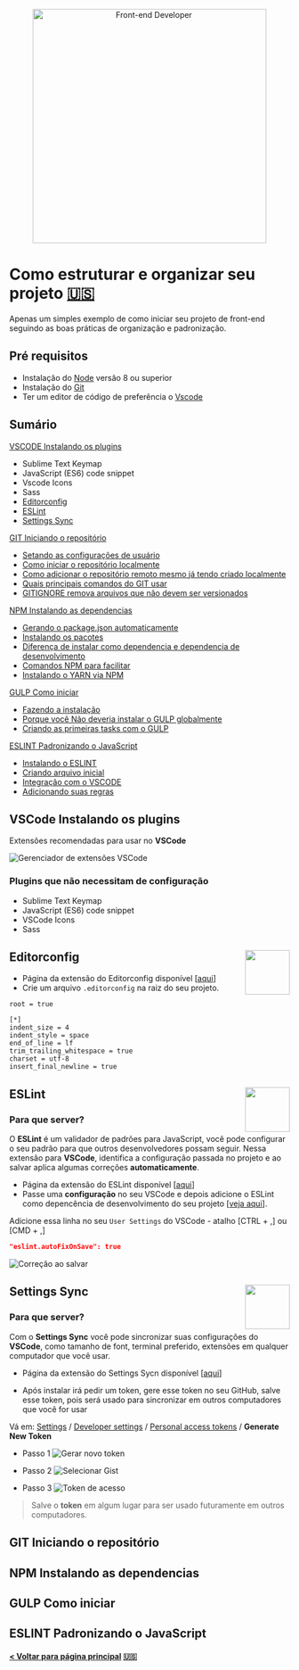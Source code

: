 <p align="center">
  <img width="420" src="screenshot/front-end-developers.gif" alt="Front-end Developer">
</p>

# Como estruturar e organizar seu projeto [🇺🇸](README.md)

Apenas um simples exemplo de como iniciar seu projeto de front-end seguindo as boas práticas de organização e padronização.


## Pré requisitos

- Instalação do [Node](https://nodejs.org/en/) versão 8 ou superior
- Instalação do [Git](https://git-scm.com/downloads)
- Ter um editor de código de preferência o [Vscode](https://code.visualstudio.com/download)


## Sumário

[VSCODE Instalando os plugins](#vscode-instalando-os-plugins)

- Sublime Text Keymap
- JavaScript (ES6) code snippet
- Vscode Icons
- Sass
- [Editorconfig](#editorconfig)
- [ESLint](#eslint)
- [Settings Sync](#settings-sync)


[GIT Iniciando o repositório](#git-iniciando-o-reposit%C3%B3rio)

- [Setando as configurações de usuário](#)
- [Como iniciar o repositório localmente](#)
- [Como adicionar o repositório remoto mesmo já tendo criado localmente](#)
- [Quais principais comandos do GIT usar](#)
- [GITIGNORE remova arquivos que não devem ser versionados](#)


[NPM Instalando as dependencias](#npm-instalando-as-dependencias)

- [Gerando o package.json automaticamente](#)
- [Instalando os pacotes](#)
- [Diferença de instalar como dependencia e dependencia de desenvolvimento](#)
- [Comandos NPM para facilitar](#)
- [Instalando o YARN via NPM](#)


[GULP Como iniciar](#gulp-como-iniciar)

- [Fazendo a instalação](#)
- [Porque você Não deveria instalar o GULP globalmente](#)
- [Criando as primeiras tasks com o GULP](#)


[ESLINT Padronizando o JavaScript](#eslint-padronizando-o-javascript)

- [Instalando o ESLINT](#)
- [Criando arquivo inicial](#)
- [Integração com o VSCODE](#)
- [Adicionando suas regras](#)


## VSCode Instalando os plugins

Extensões recomendadas para usar no **VSCode**

![Gerenciador de extensões VSCode](screenshot/vscode-exntensions.png)

### Plugins que não necessitam de configuração
- Sublime Text Keymap
- JavaScript (ES6) code snippet
- VSCode Icons
- Sass

## Editorconfig<img src="https://editorconfig.gallerycdn.vsassets.io/extensions/editorconfig/editorconfig/0.12.4/1527781734664/Microsoft.VisualStudio.Services.Icons.Default" width="80" align="right">

- Página da extensão do Editorconfig disponível [[aqui](https://marketplace.visualstudio.com/items?itemName=EditorConfig.EditorConfig)]
- Crie um arquivo `.editorconfig` na raiz do seu projeto.

```properties
root = true

[*]
indent_size = 4
indent_style = space
end_of_line = lf
trim_trailing_whitespace = true
charset = utf-8
insert_final_newline = true
```

## ESLint<img src="https://dbaeumer.gallerycdn.vsassets.io/extensions/dbaeumer/vscode-eslint/1.4.5/1517498380672/Microsoft.VisualStudio.Services.Icons.Default" width="80" align="right">

### Para que server?
O **ESLint** é um validador de padrões para JavaScript, você pode configurar o seu padrão para que outros desenvolvedores possam seguir. Nessa extensão para **VSCode**, identifica a configuração passada no projeto e ao salvar aplica algumas correções **automaticamente**.

- Página da extensão do ESLint disponível [[aqui](https://marketplace.visualstudio.com/items?itemName=dbaeumer.vscode-eslint)]
- Passe uma **configuração** no seu VSCode e depois adicione o ESLint como depencência de desenvolvimento do seu projeto [[veja aqui](#eslint-padronizando-o-javascript)].


Adicione essa linha no seu `User Settings` do VSCode - atalho [CTRL + ,] ou [CMD + ,]

```json
"eslint.autoFixOnSave": true
```

![Correção ao salvar](screenshot/magic-onsave.gif)


## Settings Sync<img src="https://shan.gallerycdn.vsassets.io/extensions/shan/code-settings-sync/3.0.0/1531516263147/Microsoft.VisualStudio.Services.Icons.Default" width="80" align="right">

### Para que server?
Com o **Settings Sync** você pode sincronizar suas configurações do **VSCode**, como tamanho de font, terminal preferido, extensões em qualquer computador que você usar.

- Página da extensão do Settings Sycn disponível [[aqui](https://marketplace.visualstudio.com/items?itemName=Shan.code-settings-sync)]

- Após instalar irá pedir um token, gere esse token no seu GitHub, salve esse token, pois será usado para sincronizar em outros computadores que você for usar

Vá em: [Settings](https://github.com/settings) / [Developer settings](https://github.com/settings/tokens) / [Personal access tokens](https://github.com/settings/tokens) / **Generate New Token**

- Passo 1
![Gerar novo token](screenshot/github1.png)

- Passo 2
![Selecionar Gist](screenshot/github2.png)

- Passo 3
![Token de acesso](screenshot/github3.png)

> Salve o **token** em algum lugar para ser usado futuramente em outros computadores.



## GIT Iniciando o repositório
## NPM Instalando as dependencias
## GULP Como iniciar
## ESLINT Padronizando o JavaScript



#### [< Voltar para página principal](README.md) [🇺🇸](README.md)

